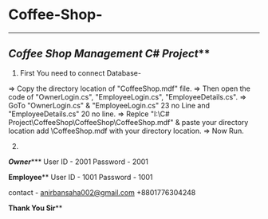 # Coffee-Shop-
---------------------------------------------------
*******Coffee Shop Management C# Project*********
---------------------------------------------------

1. First You need to connect Database-

=> Copy the directory location of "CoffeeShop.mdf" file.
=> Then open the code of "OwnerLogin.cs", "EmployeeLogin.cs", "EmployeeDetails.cs".
=> GoTo "OwnerLogin.cs" & "EmployeeLogin.cs" 23 no Line and "EmployeeDetails.cs" 20 no line. 
=> Replce "I:\C# Project\CoffeeShop\CoffeeShop\CoffeeShop.mdf" 
   & paste your directory location add \CoffeeShop.mdf with your directory location.
=> Now Run.

2.
*******Owner**********
User ID  - 2001
Password - 2001

******Employee********
User ID  - 1001
Password - 1001

contact - anirbansaha002@gmail.com
	  +8801776304248

************Thank You Sir**************
